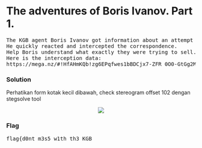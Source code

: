 <h1><b>The adventures of Boris Ivanov. Part 1.</h1></b>
<pre>
The KGB agent Boris Ivanov got information about an attempt to sell classified data. 
He quickly reacted and intercepted the correspondence. 
Help Boris understand what exactly they were trying to sell. 
Here is the interception data: 
https://mega.nz/#!HfAHmKQb!zg6EPqfwes1bBDCjx7-ZFR_0O0-GtGg2Mrn56l5LCkE
</pre>
</b><h3>Solution</h3></b>
<p>Perhatikan form kotak kecil dibawah, check stereogram offset 102 dengan stegsolve tool</p>
<p align='center'>
 <img src='https://github.com/enomarozi/Writeup-CTF_Online/blob/master/CTFlearn/Forensics/Images/KGB.jpg'>
</p>
</b><h3>Flag</h3></b>
<pre>
flag{d0nt_m3s5_w1th_th3_KGB
</pre>
